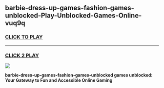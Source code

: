 
## barbie-dress-up-games-fashion-games-unblocked-Play-Unblocked-Games-Online-vuq9q
<h3>
<a href="https://premium76.site?title=barbie-dress-up-games-fashion-games-unblocked&ref=25A">CLICK TO PLAY</a></h3>
<hr>

<h3>
<a href="https://premium76.site?title=barbie-dress-up-games-fashion-games-unblocked&ref=25A">CLICK 2 PLAY</a>
  
</h3>

<a href="https://premium76.site?title=barbie-dress-up-games-fashion-games-unblocked&ref=25A"><img src="https://clearcache.store/games.png"></a>


**barbie-dress-up-games-fashion-games-unblocked games unblocked: Your Gateway to Fun and Accessible Online Gaming**

